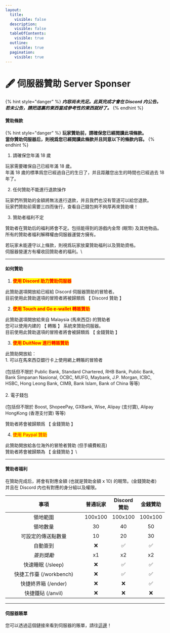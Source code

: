 ```yaml
---
layout:
  title:
    visible: false
  description:
    visible: false
  tableOfContents:
    visible: true
  outline:
    visible: true
  pagination:
    visible: true
---
```


# 🖋️ 伺服器贊助 Server Sponser

{% hint style="danger" %}
_**内容尚未充足。此頁完成才會在 Discord 内公告。**_\
_**若未公告，請把這裏的東西當成參考性的東西就好了。**_
{% endhint %}

#### 贊助條款

{% hint style="danger" %}
**玩家贊助前，請確保您已經閲讀此項條款。**\
**當你贊助伺服器后，則視爲您已經閲讀此條款并且同意以下的條款内容。**
{% endhint %}

1. 請確保您年滿 18 歲

玩家需要確保自己已經年滿 18 歲。\
年滿 18 歲的標準爲您已經過自己的生日了，并且距離您出生的時間也已經過去 18 年了。

2. 任何贊助不能進行退款操作

玩家們所贊助的金額將無法進行退款，并且我們也沒有管道可以給您退款。\
玩家們贊助前需要三四而後行，查看自己錢包夠不夠厚再來贊助噢！

3. 贊助者福利不定

贊助者在贊助后的福利將會不定。包括能得到的游戲内金幣 (眠幣) 及其他物品。\
所有的贊助者福利解釋權由伺服器運營方擁有。

若玩家未能遵守以上條款，則視爲玩家放棄贊助福利以及贊助資格。\
伺服器營運方有權收回贊助者的福利。\


***

#### 如何贊助

1. <mark style="color:red;">**使用 Discord 助力贊助伺服器**</mark>

此贊助選項開放給已經給 Discord 伺服器贊助的冒險者。\
目前使用此贊助選項的冒險者將被歸類爲 【 Discord 贊助 】

2. <mark style="color:red;">**使用 Touch and Go e-wallet 轉賬贊助**</mark>

此贊助選項開放給來自 Malaysia (馬來西亞) 的贊助者\
您可以使用内建的 【 轉賬 】 系統來贊助伺服器。\
目前使用此贊助選項的冒險者將會被歸類爲 【 金錢贊助 】

3. <mark style="color:red;">**使用 DuitNow 進行轉賬贊助**</mark>

此贊助開放給：\
1\. 可以在馬來西亞銀行卡上使用網上轉賬的冒險者\
\
(包括但不限於 Public Bank, Standard Chartered, RHB Bank, Public Bank, Bank Simpanan Nasional, OCBC, MUFG, Maybank, J.P. Morgan, ICBC, HSBC, Hong Leong Bank, CIMB, Bank Islam, Bank of China 等等)\
\
2\. 電子錢包\
\
(包括但不限於 Boost, ShopeePay, GXBank, Wise, Alipay (支付寶), Alipay HongKong (香港支付寶) 等等)

贊助者將會被歸類爲 【 金錢贊助 】

4. <mark style="color:red;">使用 Paypal 贊助</mark>

此贊助開放給各位海外的冒險者贊助 (但手續費較高)\
贊助者將會被歸類為 【 金錢贊助 】\


***

#### 贊助者福利

在贊助完成后，將會有對應金額 (也就是贊助金額 x 10) 的眠幣。(金錢贊助者)\
并且在 Discord 内也有對應的身分組以及權限。

<table data-full-width="true"><thead><tr><th width="247" align="center">事項</th><th align="center">普通玩家</th><th align="center">Discord 贊助</th><th align="center">金錢贊助</th></tr></thead><tbody><tr><td align="center">領地範圍</td><td align="center">100x100</td><td align="center">100x100</td><td align="center">100x100</td></tr><tr><td align="center">領地數量</td><td align="center">30</td><td align="center">40</td><td align="center">50</td></tr><tr><td align="center">可設定的傳送點數量</td><td align="center">10</td><td align="center">20</td><td align="center">30</td></tr><tr><td align="center">自動簽到</td><td align="center"><span data-gb-custom-inline data-tag="emoji" data-code="274c">❌</span></td><td align="center"><span data-gb-custom-inline data-tag="emoji" data-code="2705">✅</span></td><td align="center"><span data-gb-custom-inline data-tag="emoji" data-code="2705">✅</span></td></tr><tr><td align="center"><em>簽到獎勵</em></td><td align="center">x1</td><td align="center">x2</td><td align="center">x2</td></tr><tr><td align="center">快速睡眠 (/sleep)</td><td align="center"><span data-gb-custom-inline data-tag="emoji" data-code="274c">❌</span></td><td align="center"><span data-gb-custom-inline data-tag="emoji" data-code="2705">✅</span></td><td align="center"><span data-gb-custom-inline data-tag="emoji" data-code="2705">✅</span></td></tr><tr><td align="center">快捷工作臺 (/workbench)</td><td align="center"><span data-gb-custom-inline data-tag="emoji" data-code="274c">❌</span></td><td align="center"><span data-gb-custom-inline data-tag="emoji" data-code="2705">✅</span></td><td align="center"><span data-gb-custom-inline data-tag="emoji" data-code="2705">✅</span></td></tr><tr><td align="center">快捷終界箱 (/ender)</td><td align="center"><span data-gb-custom-inline data-tag="emoji" data-code="274c">❌</span></td><td align="center"><span data-gb-custom-inline data-tag="emoji" data-code="274c">❌</span></td><td align="center"><span data-gb-custom-inline data-tag="emoji" data-code="2705">✅</span></td></tr><tr><td align="center">快捷鐵砧 (/anvil)</td><td align="center"><span data-gb-custom-inline data-tag="emoji" data-code="274c">❌</span></td><td align="center"><span data-gb-custom-inline data-tag="emoji" data-code="274c">❌</span></td><td align="center"><span data-gb-custom-inline data-tag="emoji" data-code="274c">❌</span></td></tr></tbody></table>

***

#### 伺服器賬單

您可以透過這個鏈接來看到伺服器的賬單，請往[這邊](https://docs.google.com/spreadsheets/d/1Ar7NdJ5OdyQc-GPhtTEY2Xa2M\_NaI\_ijDyriEhX-UTA/edit?usp=sharing)！
